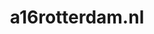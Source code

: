 ---
layout: post
title:  "a16rotterdam.nl"
internal_url:  "/dutchgov/a16rotterdam.nl.html"
subdomains_count: 2
all_subdomains_count: 3
urls_count: 2
ssl_rank: 0
http_rank: 70
url_link: /data/a16rotterdam.nl/urls.txt
all_subdomains_link: /data/a16rotterdam.nl/all_subdomains.txt
subdomains_link: /data/a16rotterdam.nl/subdomains.txt
categories: dutchgov
---